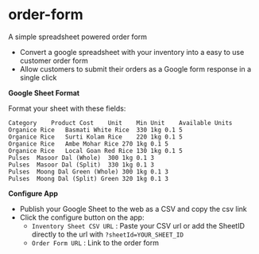 # order-form
A simple spreadsheet powered order form

- Convert a google spreadsheet with your inventory into a easy to use customer order form
- Allow customers to submit their orders as a Google form response in a single click

**Google Sheet Format**

Format your sheet with these fields:

```
Category	Product	Cost	Unit	Min Unit	Available Units
Organice Rice	Basmati White Rice	330	1kg	0.1	5
Organice Rice	Surti Kolam Rice	220	1kg	0.1	5
Organice Rice	Ambe Mohar Rice	270	1kg	0.1	5
Organice Rice	Local Goan Red Rice	130	1kg	0.1	5
Pulses	Masoor Dal (Whole)	300	1kg	0.1	3
Pulses	Masoor Dal (Split)	330	1kg	0.1	3
Pulses	Moong Dal Green (Whole)	300	1kg	0.1	3
Pulses	Moong Dal (Split) Green	320	1kg	0.1	3
```

**Configure App**

- Publish your Google Sheet to the web as a CSV and copy the csv link
- Click the configure button on the app:
  -  `Inventory Sheet CSV URL` : Paste your CSV url or add the SheetID directly to the url with `?sheetId=YOUR_SHEET_ID`
  -  `Order Form URL` : Link to the order form
 
